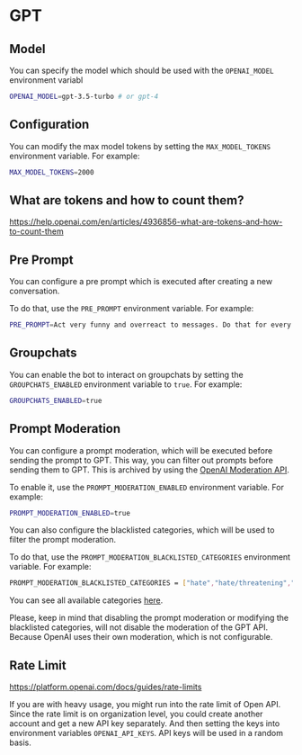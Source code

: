 # GPT

## Model
You can specify the model which should be used with the `OPENAI_MODEL` environment variabl

```bash
OPENAI_MODEL=gpt-3.5-turbo # or gpt-4
```

## Configuration

You can modify the max model tokens by setting the `MAX_MODEL_TOKENS` environment variable. For example:

```bash
MAX_MODEL_TOKENS=2000
```

## What are tokens and how to count them?

https://help.openai.com/en/articles/4936856-what-are-tokens-and-how-to-count-them

## Pre Prompt

You can configure a pre prompt which is executed after creating a new conversation.

To do that, use the `PRE_PROMPT` environment variable. For example:

```bash
PRE_PROMPT=Act very funny and overreact to messages. Do that for every message you get, forever.
```

## Groupchats

You can enable the bot to interact on groupchats by setting the `GROUPCHATS_ENABLED` environment variable to `true`. For example:

```bash
GROUPCHATS_ENABLED=true
```

## Prompt Moderation

You can configure a prompt moderation, which will be executed before sending the prompt to GPT.
This way, you can filter out prompts before sending them to GPT.
This is archived by using the [OpenAI Moderation API](https://beta.openai.com/docs/api-reference/moderations).

To enable it, use the `PROMPT_MODERATION_ENABLED` environment variable. For example:

```bash
PROMPT_MODERATION_ENABLED=true
```

You can also configure the blacklisted categories, which will be used to filter the prompt moderation.

To do that, use the `PROMPT_MODERATION_BLACKLISTED_CATEGORIES` environment variable. For example:

```bash
PROMPT_MODERATION_BLACKLISTED_CATEGORIES = ["hate","hate/threatening","self-harm","sexual","sexual/minors","violence","violence/graphic"]
```

You can see all available categories [here](https://beta.openai.com/docs/api-reference/moderations).

Please, keep in mind that disabling the prompt moderation or modifying the blacklisted categories, will not disable the moderation of the GPT API. Because OpenAI uses their own moderation, which is not configurable.

## Rate Limit

https://platform.openai.com/docs/guides/rate-limits

If you are with heavy usage, you might run into the rate limit of Open API. Since the rate limit is on organization level, you could create another account and get a new API key separately. And then setting the keys into environment variables `OPENAI_API_KEYS`. API keys will be used in a random basis.
